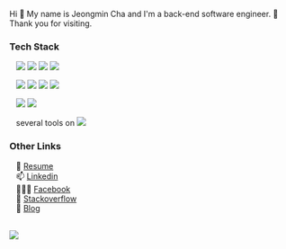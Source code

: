 <!-- ![header](https://capsule-render.vercel.app/api?type=soft&color=auto&height=150&section=header&text=JeongminCha&fontSize=70&animation=twinkling) -->

Hi 👋  My name is Jeongmin Cha and I'm a back-end software engineer. 🤗  
Thank you for visiting.

<h3>  Tech Stack </h3>

<p>
&nbsp;&nbsp;&nbsp;<img src="https://img.shields.io/badge/Javascript-ffb13b??style=for-the-badge&logo=javascript&logoColor=white"/></a>
<img src="https://img.shields.io/badge/Typescript-007acc?style=flat-square&logo=typescript&logoColor=white"/></a>
<img src="https://img.shields.io/badge/Python-3766AB?style=flat-square&logo=Python&logoColor=white"/></a>
<img src="https://img.shields.io/badge/Java-007396?style=flat-square&logo=Java&logoColor=white"/></a>
</p>
<p>
&nbsp;&nbsp;&nbsp;<img src="https://img.shields.io/badge/Node.js-303030?style=flat-square&logo=node.js&logoColor=white"/></a>
<img src="https://img.shields.io/badge/Nest.js-c3364e?style=flat-square&logo=nestjs&logoColor=white"/></a>
<img src="https://img.shields.io/badge/Next.js-000000?style=flat-square&logo=next.js&logoColor=white"/></a>
<img src="https://img.shields.io/badge/Django-092E20?style=flat-square&logo=Django&logoColor=white"/></a>
</p>
<p>
&nbsp;&nbsp;&nbsp;<img src="https://img.shields.io/badge/Redis-D82C20?style=flat-square&logo=Redis&logoColor=white"/></a>
<img src="https://img.shields.io/badge/Mysql-00758F?style=flat-square&logo=MySql&logoColor=white"/></a>
</p>
<p>
&nbsp;&nbsp;&nbsp;several tools on <img src="https://img.shields.io/badge/aws-FF9900?style=flat-square&logo=amazon-aws&logoColor=white"/></a>
</p>

<h3> Other Links </h3>

&nbsp;&nbsp;&nbsp;📑 [Resume](https://my.surfit.io/w/870643703)  
&nbsp;&nbsp;&nbsp;📫 [Linkedin](https://www.linkedin.com/in/jeongmincha)  
&nbsp;&nbsp;&nbsp;👨‍👦‍👦 [Facebook](https://www.facebook.com/cjm9236/)  
&nbsp;&nbsp;&nbsp;🧐 [Stackoverflow](https://stackoverflow.com/users/3241257/jeongmin-cha)  
&nbsp;&nbsp;&nbsp;💬 [Blog](https://jeongmincha.github.io/)    

<br/>
<img src="https://hits.seeyoufarm.com/api/count/incr/badge.svg?url=https%3A%2F%2Fgithub.com%2Fjeongmincha" />

<!--
- 🔭 I’m currently working on ...
- 🌱 I’m currently learning ...
- 👯 I’m looking to collaborate on ...
- 🤔 I’m looking for help with ...
- 💬 Ask me about ...
- 📫 How to reach me: ...
- 😄 Pronouns: ...
- ⚡ Fun fact: ...
-->
